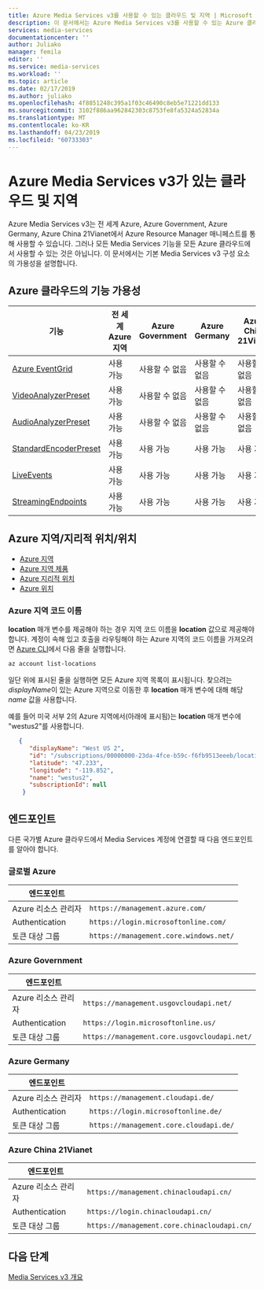 ```yaml
---
title: Azure Media Services v3를 사용할 수 있는 클라우드 및 지역 | Microsoft Docs
description: 이 문서에서는 Azure Media Services v3를 사용할 수 있는 Azure 클라우드 및 지역에 대해 설명합니다.
services: media-services
documentationcenter: ''
author: Juliako
manager: femila
editor: ''
ms.service: media-services
ms.workload: ''
ms.topic: article
ms.date: 02/17/2019
ms.author: juliako
ms.openlocfilehash: 4f8851248c395a1f03c46490c8eb5e71221dd133
ms.sourcegitcommit: 3102f886aa962842303c8753fe8fa5324a52834a
ms.translationtype: MT
ms.contentlocale: ko-KR
ms.lasthandoff: 04/23/2019
ms.locfileid: "60733303"
---
```

# <a name="clouds-and-regions-in-which-azure-media-services-v3-exists"></a>Azure Media Services v3가 있는 클라우드 및 지역

Azure Media Services v3는 전 세계 Azure, Azure Government, Azure Germany, Azure China 21Vianet에서 Azure Resource Manager 매니페스트를 통해 사용할 수 있습니다. 그러나 모든 Media Services 기능을 모든 Azure 클라우드에서 사용할 수 있는 것은 아닙니다. 이 문서에서는 기본 Media Services v3 구성 요소의 가용성을 설명합니다.

## <a name="feature-availability-in-azure-clouds"></a>Azure 클라우드의 기능 가용성

| 기능|전 세계 Azure 지역 | Azure Government|Azure Germany|Azure China 21Vianet|
| --- | --- | --- | --- | --- |
| [Azure EventGrid](reacting-to-media-services-events.md) | 사용 가능 | 사용할 수 없음 | 사용할 수 없음 | 사용할 수 없음 |
| [VideoAnalyzerPreset](analyzing-video-audio-files-concept.md) |  사용 가능 | 사용할 수 없음 | 사용할 수 없음 | 사용할 수 없음 |
| [AudioAnalyzerPreset](analyzing-video-audio-files-concept.md) |  사용 가능 | 사용할 수 없음 | 사용할 수 없음 | 사용할 수 없음 |
| [StandardEncoderPreset](encoding-concept.md) | 사용 가능 | 사용 가능 | 사용 가능 | 사용 가능 |
| [LiveEvents](live-streaming-overview.md) | 사용 가능 | 사용 가능 | 사용 가능 | 사용 가능 |
| [StreamingEndpoints](streaming-endpoint-concept.md) | 사용 가능 | 사용 가능 | 사용 가능 | 사용 가능 |

## <a name="regionsgeographieslocations"></a>Azure 지역/지리적 위치/위치

* [Azure 지역](https://azure.microsoft.com/global-infrastructure/regions/)
* [Azure 지역 제품](https://azure.microsoft.com/global-infrastructure/services/)
* [Azure 지리적 위치](https://azure.microsoft.com/global-infrastructure/geographies/)
* [Azure 위치](https://azure.microsoft.com/global-infrastructure/locations/)

### <a name="region-code-name"></a>Azure 지역 코드 이름 

**location** 매개 변수를 제공해야 하는 경우 지역 코드 이름을 **location** 값으로 제공해야 합니다. 계정이 속해 있고 호출을 라우팅해야 하는 Azure 지역의 코드 이름을 가져오려면 [Azure CLI](https://docs.microsoft.com/cli/azure/?view=azure-cli-latest)에서 다음 줄을 실행합니다.

```bash
az account list-locations
```

일단 위에 표시된 줄을 실행하면 모든 Azure 지역 목록이 표시됩니다. 찾으려는 *displayName*이 있는 Azure 지역으로 이동한 후 **location** 매개 변수에 대해 해당 *name* 값을 사용합니다.

예를 들어 미국 서부 2의 Azure 지역에서(아래에 표시됨)는 **location** 매개 변수에 "westus2"를 사용합니다.

```json
   {
      "displayName": "West US 2",
      "id": "/subscriptions/00000000-23da-4fce-b59c-f6fb9513eeeb/locations/westus2",
      "latitude": "47.233",
      "longitude": "-119.852",
      "name": "westus2",
      "subscriptionId": null
    }
```

## <a name="endpoints"></a>엔드포인트  

다른 국가별 Azure 클라우드에서 Media Services 계정에 연결할 때 다음 엔드포인트를 알아야 합니다.

### <a name="global-azure"></a>글로벌 Azure

|엔드포인트 ||
| --- | --- | 
| Azure 리소스 관리자 |  `https://management.azure.com/` |
| Authentication | `https://login.microsoftonline.com/` | 
| 토큰 대상 그룹 | `https://management.core.windows.net/` |

### <a name="azure-government"></a>Azure Government

|엔드포인트||
| --- | --- | 
| Azure 리소스 관리자 |  `https://management.usgovcloudapi.net/` |
| Authentication | `https://login.microsoftonline.us/` | 
| 토큰 대상 그룹 | `https://management.core.usgovcloudapi.net/` |

### <a name="azure-germany"></a>Azure Germany

| 엔드포인트 ||
| --- | --- |  
| Azure 리소스 관리자 | `https://management.cloudapi.de/` |
| Authentication | `https://login.microsoftonline.de/` |
| 토큰 대상 그룹 | `https://management.core.cloudapi.de/`|

### <a name="azure-china-21vianet"></a>Azure China 21Vianet

|엔드포인트||
| --- | --- | 
| Azure 리소스 관리자 | `https://management.chinacloudapi.cn/` |
| Authentication | `https://login.chinacloudapi.cn/` |
| 토큰 대상 그룹 |  `https://management.core.chinacloudapi.cn/` |

## <a name="next-steps"></a>다음 단계

[Media Services v3 개요](media-services-overview.md)

